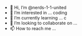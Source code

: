 - 👋 Hi, I’m @nerds-1-1-united
- 👀 I’m interested in ... coding
- 🌱 I’m currently learning ... c
- 💞️ I’m looking to collaborate on ...
- 📫 How to reach me ...

<!---
nerds-1-1-united/nerds-1-1-united is a ✨ special ✨ repository because its `README.md` (this file) appears on your GitHub profile.
You can click the Preview link to take a look at your changes.
--->
